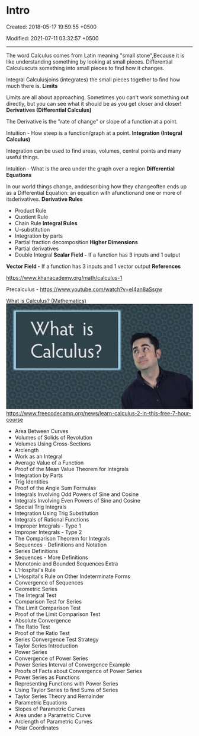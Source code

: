 # Intro

Created: 2018-05-17 19:59:55 +0500

Modified: 2021-07-11 03:32:57 +0500

---

The word Calculus comes from Latin meaning "small stone",Because it is like understanding something by looking at small pieces.
Differential Calculuscuts something into small pieces to find how it changes.

Integral Calculusjoins (integrates) the small pieces together to find how much there is.
**Limits**

Limits are all about approaching. Sometimes you can't work something out directly, but you can see what it should be as you get closer and closer!
**Derivatives (Differential Calculus)**

The Derivative is the "rate of change" or slope of a function at a point.

Intuition - How steep is a function/graph at a point.
**Integration (Integral Calculus)**

Integration can be used to find areas, volumes, central points and many useful things.

Intuition - What is the area under the graph over a region
**Differential Equations**

In our world things change, anddescribing how they changeoften ends up as a Differential Equation: an equation with afunctionand one or more of itsderivatives.
**Derivative Rules**
-   Product Rule
-   Quotient Rule
-   Chain Rule
**Integral Rules**
-   U-substitution
-   Integration by parts
-   Partial fraction decomposition
**Higher Dimensions**
-   Partial derivatives
-   Double Integral
**Scalar Field -** If a function has 3 inputs and 1 output

**Vector Field -** If a function has 3 inputs and 1 vector output
**References**

<https://www.khanacademy.org/math/calculus-1>

Precalculus - <https://www.youtube.com/watch?v=eI4an8aSsgw>

[What is Calculus? (Mathematics)](https://www.youtube.com/watch?v=w3GV9pumczQ)
![What is Calculus? ](media/Intro-image1.jpg)
<https://www.freecodecamp.org/news/learn-calculus-2-in-this-free-7-hour-course>
-   Area Between Curves
-   Volumes of Solids of Revolution
-   Volumes Using Cross-Sections
-   Arclength
-   Work as an Integral
-   Average Value of a Function
-   Proof of the Mean Value Theorem for Integrals
-   Integration by Parts
-   Trig Identities
-   Proof of the Angle Sum Formulas
-   Integrals Involving Odd Powers of Sine and Cosine
-   Integrals Involving Even Powers of Sine and Cosine
-   Special Trig Integrals
-   Integration Using Trig Substitution
-   Integrals of Rational Functions
-   Improper Integrals - Type 1
-   Improper Integrals - Type 2
-   The Comparison Theorem for Integrals
-   Sequences - Definitions and Notation
-   Series Definitions
-   Sequences - More Definitions
-   Monotonic and Bounded Sequences Extra
-   L'Hospital's Rule
-   L'Hospital's Rule on Other Indeterminate Forms
-   Convergence of Sequences
-   Geometric Series
-   The Integral Test
-   Comparison Test for Series
-   The Limit Comparison Test
-   Proof of the Limit Comparison Test
-   Absolute Convergence
-   The Ratio Test
-   Proof of the Ratio Test
-   Series Convergence Test Strategy
-   Taylor Series Introduction
-   Power Series
-   Convergence of Power Series
-   Power Series Interval of Convergence Example
-   Proofs of Facts about Convergence of Power Series
-   Power Series as Functions
-   Representing Functions with Power Series
-   Using Taylor Series to find Sums of Series
-   Taylor Series Theory and Remainder
-   Parametric Equations
-   Slopes of Parametric Curves
-   Area under a Parametric Curve
-   Arclength of Parametric Curves
-   Polar Coordinates

